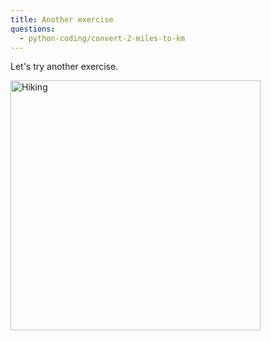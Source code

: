 ```yaml
---
title: Another exercise
questions:
  - python-coding/convert-2-miles-to-km
---
```


Let's try another exercise.

<img src="https://accy570-fa2020-course-site-assets.s3-us-west-2.amazonaws.com/images/hiking-illustration-01%402x.png" width="400" alt="Hiking" />
